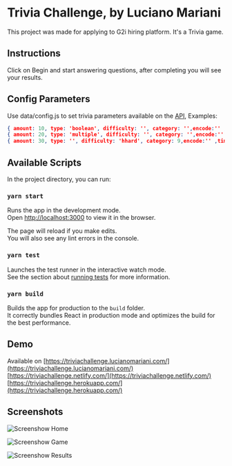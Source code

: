 # Trivia Challenge, by Luciano Mariani

This project was made for applying to G2i hiring platform. It's a Trivia game. 

## Instructions

Click on Begin and start answering questions, after completing you will see your results.

## Config Parameters

Use data/config.js to set trivia parameters available on the [API](https://opentdb.com/api_config.php), 
Examples: 
```json
{ amount: 10, type: 'boolean', difficulty: '', category: '',encode:'' ,timer:20};
{ amount: 20, type: 'multiple', difficulty: '', category: '',encode:'' ,timer:30};
{ amount: 30, type: '', difficulty: 'hhard', category: 9,encode:'' ,timer:59};
```
## Available Scripts

In the project directory, you can run:

### `yarn start`

Runs the app in the development mode.<br />
Open [http://localhost:3000](http://localhost:3000) to view it in the browser.

The page will reload if you make edits.<br />
You will also see any lint errors in the console.

### `yarn test`

Launches the test runner in the interactive watch mode.<br />
See the section about [running tests](https://facebook.github.io/create-react-app/docs/running-tests) for more information.

### `yarn build`

Builds the app for production to the `build` folder.<br />
It correctly bundles React in production mode and optimizes the build for the best performance.

## Demo

Available on 
[https://triviachallenge.lucianomariani.com/](https://triviachallenge.lucianomariani.com/) 
[https://triviachallenge.netlify.com/](https://triviachallenge.netlify.com/)
[https://triviachallenge.herokuapp.com/](https://triviachallenge.herokuapp.com/)

## Screenshots

![Screenshow Home](https://bucket.lucianomariani.com/g2ichallenge/screens/screen1.png)

![Screenshow Game](https://bucket.lucianomariani.com/g2ichallenge/screens/screen2.png)

![Screenshow Results](https://bucket.lucianomariani.com/g2ichallenge/screens/screen3.png)

